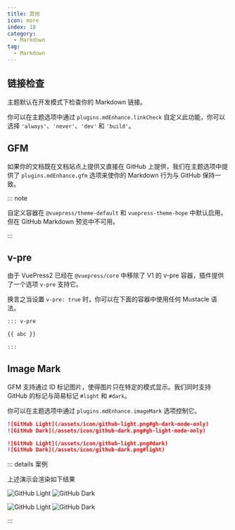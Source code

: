 ```yaml
---
title: 其他
icon: more
index: 18
category:
  - Markdown
tag:
  - Markdown
---
```


## 链接检查

主题默认在开发模式下检查你的 Markdown 链接。

你可以在主题选项中通过 `plugins.mdEnhance.linkCheck` 自定义此功能，你可以选择 `'always'`、`'never'`、`'dev'` 和 `'build'`。

## GFM

如果你的文档既在文档站点上提供又直接在 GitHub 上提供，我们在主题选项中提供了 `plugins.mdEnhance.gfm` 选项来使你的 Markdown 行为与 GitHub 保持一致。

::: note

自定义容器在 `@vuepress/theme-default` 和 `vuepress-theme-hope` 中默认启用，但在 GitHub Markdown 预览中不可用。

:::

## v-pre

由于 VuePress2 已经在 `@vuepress/core` 中移除了 V1 的 v-pre 容器，插件提供了一个选项 `v-pre` 支持它。

换言之当设置 `v-pre: true` 时，你可以在下面的容器中使用任何 Mustacle 语法。

```md
::: v-pre

{{ abc }}

:::
```

## Image Mark

GFM 支持通过 ID 标记图片，使得图片只在特定的模式显示。我们同时支持 GitHub 的标记与简易标记 `#light` 和 `#dark`。

你可以在主题选项中通过 `plugins.mdEnhance.imageMark` 选项控制它。

```md
![GitHub Light](/assets/icon/github-light.png#gh-dark-mode-only)
![GitHub Dark](/assets/icon/github-dark.png#gh-light-mode-only)

![GitHub Light](/assets/icon/github-light.png#dark)
![GitHub Dark](/assets/icon/github-dark.png#light)
```

::: details 案例

上述演示会渲染如下结果

![GitHub Light](/assets/icon/github-light.png#gh-dark-mode-only)
![GitHub Dark](/assets/icon/github-dark.png#gh-light-mode-only)

![GitHub Light](/assets/icon/github-light.png#dark)
![GitHub Dark](/assets/icon/github-dark.png#light)

:::
